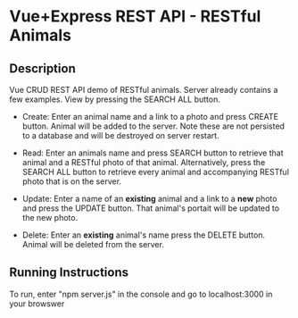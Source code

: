 # Vue+Express REST API - RESTful Animals

## Description
Vue CRUD REST API demo of RESTful animals. Server already contains a few examples. View by pressing the SEARCH ALL button. 

* Create: Enter an animal name and a link to a photo and press CREATE button. Animal will be added to the server. Note these are not persisted to a database and will be destroyed on server restart. 

* Read: Enter an animals name and press SEARCH button to retrieve that animal and a RESTful photo of that animal. Alternatively, press the SEARCH ALL button to retrieve every animal and accompanying RESTful photo that is on the server.

* Update: Enter a name of an **existing** animal and a link to a **new** photo and press the UPDATE button. That animal's portait will be updated to the new photo.  

* Delete: Enter an **existing** animal's name press the DELETE button. Animal will be deleted from the server.

## Running Instructions 
To run, enter "npm server.js" in the console and go to localhost:3000 in your browswer

